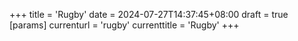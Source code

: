 +++
title = 'Rugby'
date = 2024-07-27T14:37:45+08:00
draft = true
[params]
  currenturl = 'rugby'
  currenttitle = 'Rugby'
+++
